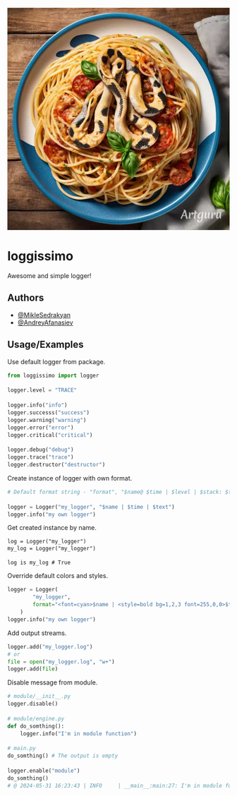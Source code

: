 ![Logo](https://github.com/Sw1mmeR/loggissimo/blob/main/assets/logo.png)

# loggissimo

Awesome and simple logger!

## Authors

- [@MikleSedrakyan](https://github.com/Sw1mmeR)
- [@AndreyAfanasiev](https://github.com/AfanasevAndrey)

## Usage/Examples

Use default logger from package.
```python
from loggissimo import logger

logger.level = "TRACE"

logger.info("info")
logger.successs("success")
logger.warning("warning")
logger.error("error")
logger.critical("critical")

logger.debug("debug")
logger.trace("trace")
logger.destructor("destructor")
```

Create instance of logger with own format.
```python
# Default format string - "format", "$name@ $time | $level | $stack: $text"

logger = Logger("my_logger", "$name | $time | $text")
logger.info("my own logger")
```

Get created instance by name.
```
log = Logger("my_logger")
my_log = Logger("my_logger")

log is my_log # True
```

Override default colors and styles.
```python
logger = Logger(
        "my_logger",
        format="<font=cyan>$name | <style=bold bg=1,2,3 font=255,0,0>$time | <font=yellow bg=red>$text",
    )
logger.info("my own logger")
```

Add output streams.
```python
logger.add("my_logger.log")
# or
file = open("my_logger.log", "w+")
logger.add(file)
```

Disable message from module.
```python
# module/__init__.py
logger.disable()

# module/engine.py
def do_somthing():
    logger.info("I'm in module function")

# main.py
do_somthing() # The output is empty

logger.enable("module")
do_somthing()
# @ 2024-05-31 16:23:43 | INFO     | __main__:main:27: I'm in module funtcion
```
